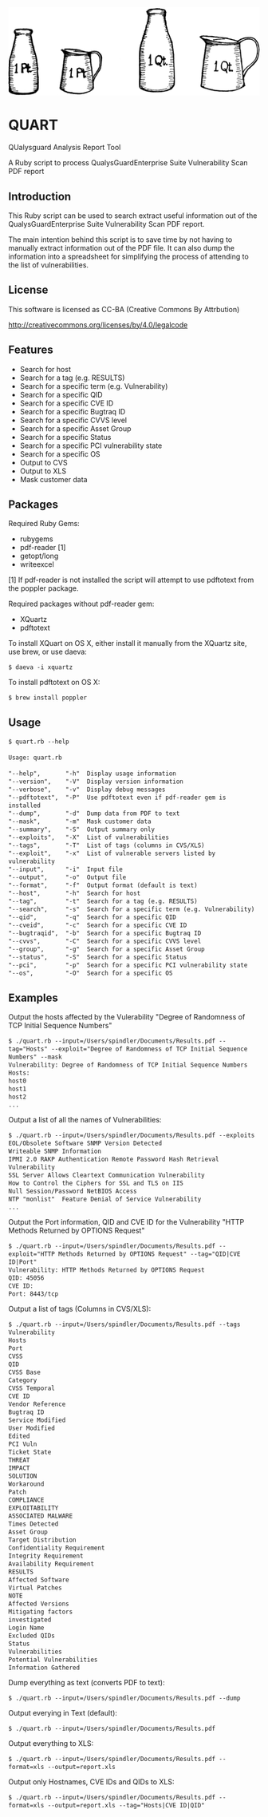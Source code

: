 ![alt tag](https://raw.githubusercontent.com/lateralblast/quart/master/quart.gif)

QUART
=====

QUalysguard Analysis Report Tool

A Ruby script to process QualysGuardEnterprise Suite Vulnerability Scan PDF report

Introduction
------------

This Ruby script can be used to search extract useful information out of the
QualysGuardEnterprise Suite Vulnerability Scan PDF report.

The main intention behind this script is to save time by not having to manually
extract information out of the PDF file. It can also dump the information into
a spreadsheet for simplifying the process of attending to the list of vulnerabilities.

License
-------

This software is licensed as CC-BA (Creative Commons By Attrbution)

http://creativecommons.org/licenses/by/4.0/legalcode

Features
--------

- Search for host
- Search for a tag (e.g. RESULTS)
- Search for a specific term (e.g. Vulnerability)
- Search for a specific QID
- Search for a specific CVE ID
- Search for a specific Bugtraq ID
- Search for a specific CVVS level
- Search for a specific Asset Group
- Search for a specific Status
- Search for a specific PCI vulnerability state
- Search for a specific OS
- Output to CVS
- Output to XLS
- Mask customer data

Packages
--------

Required Ruby Gems:

- rubygems
- pdf-reader [1]
- getopt/long
- writeexcel

[1] If pdf-reader is not installed the script will attempt to use pdftotext from the poppler package.

Required packages without pdf-reader gem:

- XQuartz
- pdftotext

To install XQuart on OS X, either install it manually from the XQuartz site,
use brew, or use daeva:

```
$ daeva -i xquartz
```

To install pdftotext on OS X:

```
$ brew install poppler
```

Usage
-----

```
$ quart.rb --help

Usage: quart.rb

"--help",       "-h"  Display usage information
"--version",    "-V"  Display version information
"--verbose",    "-v"  Display debug messages
"--pdftotext",  "-P"  Use pdftotext even if pdf-reader gem is installed
"--dump",       "-d"  Dump data from PDF to text
"--mask",       "-m"  Mask customer data
"--summary",    "-S"  Output summary only
"--exploits",   "-X"  List of vulnerabilities
"--tags",       "-T"  List of tags (columns in CVS/XLS)
"--exploit",    "-x"  List of vulnerable servers listed by vulnerability
"--input",      "-i"  Input file
"--output",     "-o"  Output file
"--format",     "-f"  Output format (default is text)
"--host",       "-h"  Search for host
"--tag",        "-t"  Search for a tag (e.g. RESULTS)
"--search",     "-s"  Search for a specific term (e.g. Vulnerability)
"--qid",        "-q"  Search for a specific QID
"--cveid",      "-c"  Search for a specific CVE ID
"--bugtraqid",  "-b"  Search for a specific Bugtraq ID
"--cvvs",       "-C"  Search for a specific CVVS level
"--group",      "-g"  Search for a specific Asset Group
"--status",     "-S"  Search for a specific Status
"--pci",        "-p"  Search for a specific PCI vulnerability state
"--os",         "-O"  Search for a specific OS
```

Examples
--------

Output the hosts affected by the Vulerability "Degree of Randomness of TCP Initial Sequence Numbers"

```
$ ./quart.rb --input=/Users/spindler/Documents/Results.pdf --tag="Hosts" --exploit="Degree of Randomness of TCP Initial Sequence Numbers" --mask
Vulnerability: Degree of Randomness of TCP Initial Sequence Numbers
Hosts:
host0
host1
host2
...
```

Output a list of all the names of Vulnerabilities:

```
$ ./quart.rb --input=/Users/spindler/Documents/Results.pdf --exploits
EOL/Obsolete Software SNMP Version Detected
Writeable SNMP Information
IPMI 2.0 RAKP Authentication Remote Password Hash Retrieval Vulnerability
SSL Server Allows Cleartext Communication Vulnerability
How to Control the Ciphers for SSL and TLS on IIS
Null Session/Password NetBIOS Access
NTP "monlist"  Feature Denial of Service Vulnerability
...
```

Output the Port information, QID and CVE ID for the Vulnerability "HTTP Methods Returned by OPTIONS Request"

```
$ ./quart.rb --input=/Users/spindler/Documents/Results.pdf --exploit="HTTP Methods Returned by OPTIONS Request" --tag="QID|CVE ID|Port"
Vulnerability: HTTP Methods Returned by OPTIONS Request
QID: 45056
CVE ID: 
Port: 8443/tcp
```

Output a list of tags (Columns in CVS/XLS):

```
$ ./quart.rb --input=/Users/spindler/Documents/Results.pdf --tags
Vulnerability
Hosts
Port
CVSS
QID
CVSS Base
Category
CVSS Temporal
CVE ID
Vendor Reference
Bugtraq ID
Service Modified
User Modified
Edited
PCI Vuln
Ticket State
THREAT
IMPACT
SOLUTION
Workaround
Patch
COMPLIANCE
EXPLOITABILITY
ASSOCIATED MALWARE
Times Detected
Asset Group
Target Distribution
Confidentiality Requirement
Integrity Requirement
Availability Requirement
RESULTS
Affected Software
Virtual Patches
NOTE
Affected Versions
Mitigating factors
investigated
Login Name
Excluded QIDs
Status
Vulnerabilities
Potential Vulnerabilities
Information Gathered
```

Dump everything as text (converts PDF to text):

```
$ ./quart.rb --input=/Users/spindler/Documents/Results.pdf --dump
```

Output everying in Text (default):

```
$ ./quart.rb --input=/Users/spindler/Documents/Results.pdf
```

Output everything to XLS:

```
$ ./quart.rb --input=/Users/spindler/Documents/Results.pdf --format=xls --output=report.xls
```

Output only Hostnames, CVE IDs and QIDs to XLS:

```
$ ./quart.rb --input=/Users/spindler/Documents/Results.pdf --format=xls --output=report.xls --tag="Hosts|CVE ID|QID"
```

